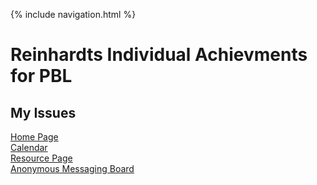 {% include navigation.html %}

<h1> Reinhardts Individual Achievments for PBL</h1>
<h2>My Issues</h2>
<a href="https://github.com/CalrethonOfMirkwood/ZONKNATION/issues/14">Home Page</a>
<br>
<a href="https://github.com/CalrethonOfMirkwood/ZONKNATION/issues/19">Calendar</a>
<br>
<a href="https://github.com/CalrethonOfMirkwood/ZONKNATION/issues/18">Resource Page</a>
<br>
<a href="https://github.com/CalrethonOfMirkwood/ZONKNATION/issues/27">Anonymous Messaging Board</a>
